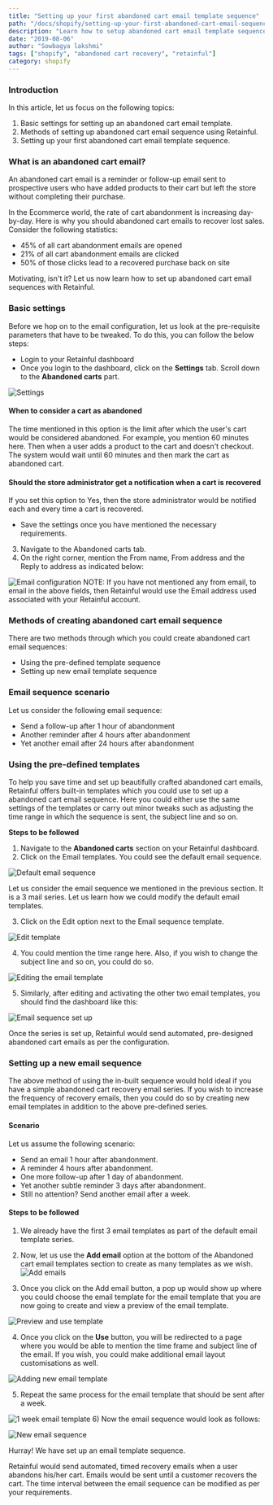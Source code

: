 ```yaml
---
title: "Setting up your first abandoned cart email template sequence"
path: "/docs/shopify/setting-up-your-first-abandoned-cart-email-sequence"
description: "Learn how to setup abandoned cart email template sequence using Retainful."
date: "2019-08-06"
author: "Sowbagya lakshmi"
tags: ["shopify", "abandoned cart recovery", "retainful"]
category: shopify
---
```


### Introduction

In this article, let us focus on the following topics:
1. Basic settings for setting up an abandoned cart email template.
2. Methods of setting up abandoned cart email sequence using Retainful.
3. Setting up your first abandoned cart email template sequence.

### **What is an abandoned cart email?**

An abandoned cart email is a reminder or follow-up email sent to prospective users who have added products to their cart but left the store without completing their purchase.

In the Ecommerce world, the rate of cart abandonment is increasing day-by-day. Here is why you should abandoned cart emails to recover lost sales.
Consider the following statistics:

- 45% of all cart abandonment emails are opened
- 21% of all cart abandonment emails are clicked
- 50% of those clicks lead to a recovered purchase back on site

Motivating, isn't it? 
Let us now learn how to set up abandoned cart email sequences with Retainful.

### Basic settings

Before we hop on to the email configuration, let us look at the pre-requisite parameters that have to be tweaked. To do this, you can follow the below steps:

- Login to your <link-text url="https://app.retainful.com/" target="_blank" rel="noopener">Retainful dashboard</link-text>
- Once you login to the dashboard, click on the **Settings** tab. Scroll down to the **Abandoned carts** part.

![Settings](../../images/docs/shopify/setting-up-an-ab-cart-email-sequence/settings.png)



#### **When to consider a cart as abandoned**
  The time mentioned in this option is the limit after which the user's cart would be considered abandoned.
  For example, you mention 60 minutes here. Then  when a user adds a product to the cart and doesn't checkout. The system would wait until 60 minutes and then mark the cart as abandoned cart.
  
 #### **Should the store administrator get a notification when a cart is recovered**
  If you set this option to Yes, then the store administrator would be notified each and every time a cart is recovered.
  
- Save the settings once you have mentioned the necessary requirements.

3) Navigate to the Abandoned carts tab. 
4) On the right corner, mention the From name, From address and the Reply to address as indicated below:

![Email configuration](../../images/docs/shopify/setting-up-an-ab-cart-email-sequence/email-config.png)
NOTE: If you have not mentioned any from email, to email in the above fields, then Retainful would use the Email address used associated with your Retainful account.

### Methods of creating abandoned cart email sequence

There are two methods through which you could create abandoned cart email sequences:
	       
* Using the pre-defined template sequence
* Setting up new email template sequence

### Email sequence scenario

Let us consider the following email sequence:

* Send a follow-up after 1 hour of abandonment
* Another reminder after 4 hours after abandonment
* Yet another email after 24 hours after abandonment

### Using the pre-defined templates

To help you save time and set up beautifully crafted abandoned cart emails, Retainful offers built-in templates which you could use to set up a abandoned cart email sequence. Here you could either use the same settings of the templates or carry out minor tweaks such as adjusting the time range in which the sequence is sent, the subject line and so on.

**Steps to be followed**
1) Navigate to the **Abandoned carts** section on your Retainful dashboard.
2) Click on the Email templates. You could see the default email sequence.

![Default email sequence](../../images/docs/shopify/setting-up-an-ab-cart-email-sequence/default-sequence.png)

Let us consider the email sequence we mentioned in the previous section. It is a 3 mail series. Let us learn how we could modify the default email templates.

3) Click on the Edit option next to the Email sequence template.

![Edit template](../../images/docs/shopify/setting-up-an-ab-cart-email-sequence/edit-template.png)


4) You could mention the time range here. Also, if you wish to change the subject line and so on, you could do so.

![Editing the email template](../../images/docs/shopify/setting-up-an-ab-cart-email-sequence/edit-email-sequence.png)


5) Similarly, after editing and activating the other two email templates, you should find the dashboard like this:

![Email sequence set up](../../images/docs/shopify/setting-up-an-ab-cart-email-sequence/email-sequence-set-up.png)

Once the series is set up, Retainful would send automated, pre-designed abandoned cart emails as per the configuration.

### Setting up a new email sequence

The above method of using the in-built sequence would hold ideal if you have a simple abandoned cart recovery email series.
If you wish to increase the frequency of recovery emails, then you could do so by creating new email templates in addition to the above pre-defined series.

#### Scenario

Let us assume the following scenario:
* Send an email 1 hour after abandonment.
* A reminder 4 hours after abandonment.
* One more follow-up after 1 day of abandonment.
* Yet another subtle reminder 3 days after abandonment.
* Still no attention? Send another email after a week.

#### Steps to be followed
1) We already have the first 3 email templates as part of the default email template series.
2) Now, let us use the **Add email** option at the bottom of the Abandoned cart email templates section to create as many templates as we wish.
![Add emails](../../images/docs/shopify/setting-up-an-ab-cart-email-sequence/add-email-button.png)

3) Once you click on the Add email button, a pop up would show up where you could choose the email template for the email template that you are now going to create and view a preview of the email template.

![Preview and use template](../../images/docs/shopify/setting-up-an-ab-cart-email-sequence/preview-use-popup.png)

4) Once you click on the **Use** button, you will be redirected to a page where you would be able to mention the time frame and subject line of the email. If you wish, you could make additional email layout customisations as well.

![Adding new email template](../../images/docs/shopify/setting-up-an-ab-cart-email-sequence/3days-email-edit.png)

5) Repeat the same process for the email template that should be sent after a week.

![1 week email template](../../images/docs/shopify/setting-up-an-ab-cart-email-sequence/1week-email-template.png)
6) Now the email sequence would look as follows:

![New email sequence](../../images/docs/shopify/setting-up-an-ab-cart-email-sequence/new-email-sequence.png)

Hurray! We have set up an email template sequence.

Retainful would send automated, timed recovery emails when a user abandons his/her cart.
Emails would be sent until a customer recovers the cart. The time interval between the email sequence can be modified as per your requirements.
